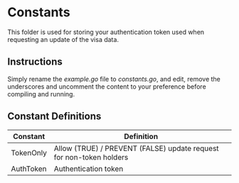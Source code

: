 # Constants

This folder is used for storing your authentication token used when requesting an update of the visa data.

## Instructions

Simply rename the _example.go_ file to _constants.go_, and edit, remove the underscores and uncomment the content to your preference before compiling and running.

## Constant Definitions

| Constant  | Definition                                                          |
| --------- | ------------------------------------------------------------------- |
| TokenOnly | Allow (TRUE) / PREVENT (FALSE) update request for non-token holders |
| AuthToken | Authentication token                                                |
